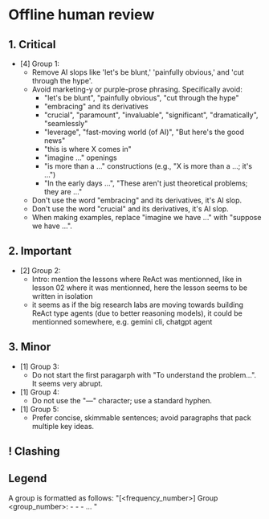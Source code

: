 # Offline human review

## 1. Critical
- [4] Group 1:
    - Remove AI slops like 'let's be blunt,' 'painfully obvious,' and 'cut through the hype'.
    - Avoid marketing-y or purple-prose phrasing. Specifically avoid:
      - "let's be blunt", "painfully obvious", "cut through the hype"
      - "embracing" and its derivatives
      - "crucial", "paramount", "invaluable", "significant", "dramatically", "seamlessly"
      - "leverage", "fast-moving world (of AI)", "But here's the good news"
      - "this is where X comes in"
      - "imagine …" openings
      - "is more than a …" constructions (e.g., "X is more than a …; it's …")
      - "In the early days …", "These aren't just theoretical problems; they are …"
    - Don't use the word "embracing" and its derivatives, it's AI slop.
    - Don't use the word "crucial" and its derivatives, it's AI slop.
    - When making examples, replace "imagine we have ..." with "suppose we have ...".

## 2. Important
- [2] Group 2:
    - Intro: mention the lessons where ReAct was mentionned, like in lesson 02 where it was mentionned, here the lesson seems to be written in isolation
    - it seems as if the big research labs are moving towards building ReAct type agents (due to better reasoning models), it could be mentionned somewhere, e.g. gemini cli, chatgpt agent

## 3. Minor
- [1] Group 3:
    - Do not start the first paragarph with "To understand the problem...". It seems very abrupt.
- [1] Group 4:
    - Do not use the "—" character; use a standard hyphen.
- [1] Group 5:
    - Prefer concise, skimmable sentences; avoid paragraphs that pack multiple key ideas.

## ! Clashing

## Legend

A group is formatted as follows:
"[<frequency_number>] Group <group_number>:
    - <review>
    - <review>
    - ...
"